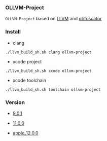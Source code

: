 ### OLLVM-Project

`OLLVM-Project` based on [LLVM](https://github.com/llvm/llvm-project) and [obfuscator](https://github.com/obfuscator-llvm/obfuscator)

### Install 
* clang
```
./llvm_build_sh.sh clang ollvm-project
```

* xcode project
```
./llvm_build_sh.sh xcode ollvm-project
```

* xcode toolchain
```
./llvm_build_sh.sh toolchain ollvm-project
```


### Version
* [9.0.1](https://github.com/TannerJin/ollvm-project/tree/release/9.x)    

* [11.0.0](https://github.com/TannerJin/ollvm-project/tree/release/11.0)

* [apple_12.0.0](https://github.com/TannerJin/ollvm-project/tree/release/apple_12.0.0)

